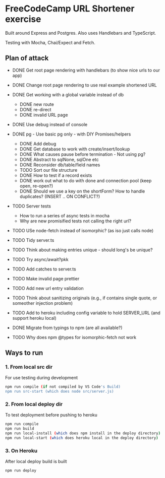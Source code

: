# FreeCodeCamp URL Shortener exercise

Built around Express and Postgres. Also uses Handlebars and TypeScript.

Testing with Mocha, Chai/Expect and Fetch.

## Plan of attack

* DONE Get root page rendering with handlebars (to show nice urls to our app)
* DONE Change root page rendering to use real example shortened URL
* DONE Get working with a global variable instead of db

  + DONE new route
  + DONE re-direct
  + DONE invalid URL page

* DONE Use debug instead of console
* DONE pg -  Use basic pg only - with DIY Promises/helpers

  + DONE Add debug
  + DONE Get database to work with create/insert/lookup
  + DONE What causes pause before termination - Not using pg?
  + DONE Abstract to sqlNone, sqlOne etc
  + DONE Reconsider db/table/field names
  + TODO Sort our file structure
  + DONE How to test if a record exists
  + DONE work out what to do with done and connection pool (keep open, re-open?)
  + DONE Should we use a key on the shortForm? How to handle duplicates? (INSERT .. ON CONFLICT?)


* TODO Server tests

  + How to run a series of async tests in mocha
  + Why are new promisified tests not calling the right url?

* TODO USe node-fetch instead of isomorphic? (as iso just calls node)
* TODO Tidy server.ts
* TODO Think about making entries unique - should long's be unique?
* TODO Try async/await?pkk
* TODO Add catches to server.ts
* TODO Make invalid page prettier
* TODO Add new url entry validation
* TODO Think about sanitizing originals (e.g., if contains single quote, or someother injection problem)
* TODO Add to heroku including config variable to hold SERVER_URL (and support heroku local)
* DONE Migrate from typings to npm (are all available?)
* TODO Why does npm @types for isomorphic-fetch not work

## Ways to run

### 1. From local src dir

For use testing during development

```bash
npm run compile (if not compiled by VS Code's Build)
npm run src-start (which does node src/server.js)
```

### 2. From local deploy dir

To test deployment before pushing to heroku

```bash
npm run compile
npm run build
npm run local-install (which does npm install in the deploy directory)
npm run local-start (which does heroku local in the deploy directory)
```

### 3. On Heroku

After local deploy build is built

```bash
npm run deploy
```

